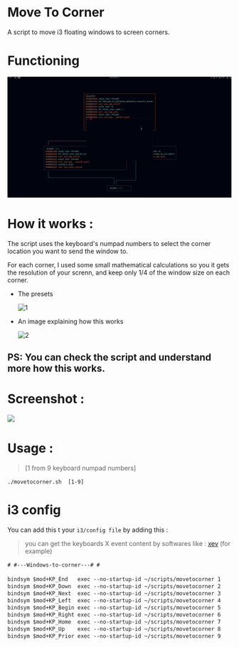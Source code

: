 # Move To Corner
A script to move i3 floating windows to screen corners.

# Functioning 
![](https://raw.githubusercontent.com/SofianeHamlaoui/junk/master/Movetocorner.gif)

# How it works : 
The script uses the keyboard's numpad numbers to select the corner location you want to send the window to.

For each corner, I used some small mathematical calculations so you it gets the resolution of your screnn, and keep only 1/4 of the window size on each corner.
- The presets

    ![1](https://i.imgur.com/bvDfrmQ.png)
    
- An image explaining how this works

    ![2](https://i.imgur.com/297KvMx.png)

## PS: You can check the script and understand more how this works.

# Screenshot : 

![](https://i.imgur.com/q8Z0iXl.png)

# Usage : 
> [1 from 9 keyboard numpad numbers]
```
./movetocorner.sh  [1-9]
```

# i3 config 

You can add this t your `i3/config file` by adding this : 
> you can get the keyboards X event content by softwares like : [xev](https://jlk.fjfi.cvut.cz/arch/manpages/man/xev.1) (for example)
```
# #---Windows-to-corner---# #

bindsym $mod+KP_End   exec --no-startup-id ~/scripts/movetocorner 1
bindsym $mod+KP_Down  exec --no-startup-id ~/scripts/movetocorner 2
bindsym $mod+KP_Next  exec --no-startup-id ~/scripts/movetocorner 3
bindsym $mod+KP_Left  exec --no-startup-id ~/scripts/movetocorner 4
bindsym $mod+KP_Begin exec --no-startup-id ~/scripts/movetocorner 5
bindsym $mod+KP_Right exec --no-startup-id ~/scripts/movetocorner 6
bindsym $mod+KP_Home  exec --no-startup-id ~/scripts/movetocorner 7
bindsym $mod+KP_Up    exec --no-startup-id ~/scripts/movetocorner 8
bindsym $mod+KP_Prior exec --no-startup-id ~/scripts/movetocorner 9

```
